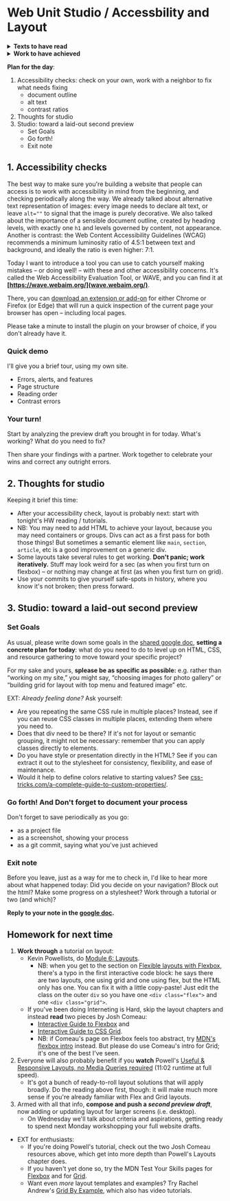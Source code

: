 
# Web Unit Studio / Accessbility and Layout

<section class="prereqs">
    <details><summary><strong>Texts to have read</strong></summary>
        <ul>
            <li>Kevin Powell's video on <a href="https://www.youtube.com/watch?v=VQraviuwbzU&list=PL4-IK0AVhVjM6kuUoUexfmnD8vHtZkXdd&index=4">5 simple tips to making responsive layouts the easy way</a></li>
            <li>Tutorials (<a href="https://learn.kevinpowell.co/course/html-css-for-absolute-beginners">Powell</a> or <a href="https://internetingishard.netlify.app/html-and-css">Interneting is Hard</a>) up through CSS selectors and Box model</li>
        </ul>
    </details>
    <details><summary><strong>Work to have achieved</strong></summary>
        <ul>
            <li>Compose and push a <em>first preview draft</em> of your <a href="https://github.com/benmiller314/webs2025spring#deadlines-and-products">website portfolio project</a>: mobile-first content, minimal styling, to get the gears turning. This should include:
                <ul><li>A multifile <strong>project folder</strong> – probably the pre-built folder named <code>docs</code>, for ease of use with GitHub Pages – containing a combination of HTML and CSS, even if it's not well-developed.</li> <li>A static <a href="https://www.take-a-screenshot.org/">screenshot (.png or .jpg)</a> of your <strong>website-in-progress</strong>, as rendered in a local web browser (for comparison later to subsequent drafts: this is your "flat" export).</li><li>A <a href="https://www.take-a-screenshot.org/">screenshot</a> of your <strong>text editor setup</strong>, too, with the navigation pane showing: this can sometimes help me give feedback more quickly.)</li><li> At least an initial update to your README.md file, introducing your site (as opposed to this assignment). Feel free also to ask questions or lay out next steps for yourself!</li> <li>An updated list of <strong>assets</strong>, now with any files or fonts you've actually obtained. As you go, add TASL documentation for any outside sources – title, author, source (e.g. url), and license (e.g. Creative Commons, fair use rationale).</li></ul>
            </li>
        </ul>
    </details>
</section>

**Plan for the day**:

1. Accessibility checks: check on your own, work with a neighbor to fix what needs fixing
    * document outline
    * alt text
    * contrast ratios
2. Thoughts for studio
3. Studio: toward a laid-out second preview
    * Set Goals
    * Go forth!
    * Exit note

## 1. Accessibility checks

The best way to make sure you're building a website that people can access is to work with accessibility in mind from the beginning, and checking periodically along the way. We already talked about alternative text representation of images: every image needs to declare alt text, or leave `alt=""` to signal that the image is purely decorative. We also talked about the importance of a sensible document outline, created by heading levels, with exactly one `h1` and levels governed by content, not appearance. Another is contrast: the Web Content Accessibility Guidelines (WCAG) recommends a minimum luminosity ratio of 4.5:1 between text and background, and ideally the ratio is even higher: 7:1.

Today I want to introduce a tool you can use to catch yourself making mistakes – or doing well! – with these and other accessibility concerns. It's called the Web Accessibility Evaluation Tool, or WAVE, and you can find it at **[https://wave.webaim.org/](wave.webaim.org/)**.

There, you can [download an extension or add-on](https://wave.webaim.org/extension/) for either Chrome or Firefox (or Edge) that will run a quick inspection of the current page your browser has open – including local pages.

<div class="alert alert-success">
Please take a minute to install the plugin on your browser of choice, if you don't already have it.
</div>

### Quick demo

I'll give you a brief tour, using my own site.

* Errors, alerts, and features
* Page structure
* Reading order
* Contrast errors

### Your turn!

Start by analyzing the preview draft you brought in for today. What's working? What do you need to fix?

Then share your findings with a partner. Work together to celebrate your wins and correct any outright errors.


## 2. Thoughts for studio

Keeping it brief this time:

* After your accessibility check, layout is probably next: start with tonight's HW reading / tutorials.
* NB: You may need to add HTML to achieve your layout, because you may need containers or groups. Divs can act as a first pass for both those things! But sometimes a semantic element like `main`, `section`, `article`, etc is a good improvement on a generic div.
* Some layouts take several rules to get working. **Don't panic; work iteratively.** Stuff may look weird for a sec (as when you first turn on flexbox) – or nothing may change at first (as when you first turn on grid).
* Use your commits to give yourself safe-spots in history, where you know it's not broken; then press forward.



## 3. Studio: toward a laid-out second preview

### Set Goals

As usual, please write down some goals in the [shared google doc](https://bit.ly/cdm{{site.course.slugterm}}-notes), **setting a concrete plan for today**: what do you need to do to level up on HTML, CSS, and resource gathering to move toward your specific project?

<div class="alert alert-info">
For my sake and yours, <strong>splease be as specific as possible:</strong> e.g. rather than “working on my site,” you might say, “choosing images for photo gallery” or “building grid for layout with top menu and featured image” etc.
</div>

EXT: *Already feeling done?* Ask yourself:

- Are you repeating the same CSS rule in multiple places? Instead, see if you can reuse CSS classes in multiple places, extending them where you need to.
- Does that div need to be there? If it's not for layout or semantic grouping, it might not be necessary: remember that you can apply classes directly to elements.
- Do you have style or presentation directly in the HTML? See if you can extract it out to the stylesheet for consistency, flexibility, and ease of maintenance.
- Would it help to define colors relative to starting values? See [css-tricks.com/a-complete-guide-to-custom-properties/](https://css-tricks.com/a-complete-guide-to-custom-properties/).

### Go forth! And Don't forget to document your process

<div class="alert alert-success">
Don't forget to save periodically as you go:
 <ul>
   <li>as a project file</li>
   <li>as a screenshot, showing your process</li>
   <li>as a git commit, saying what you've just achieved</li>
 </ul>
</div>

### Exit note

Before you leave, just as a way for me to check in, I'd like to hear more about what happened today: Did you decide on your navigation? Block out the html? Make some progress on a stylesheet? Work through a tutorial or two (and which)?

<strong>Reply to your note in the <a href="http://bit.ly/cdm{{site.course.slugterm}}-notes">google doc</a>.</strong>

## Homework for next time

1. **Work through** a tutorial on layout:
    - Kevin Powellists, do [Module 6: Layouts](https://learn.kevinpowell.co/course/html-css-for-absolute-beginners/6-layouts/1-creating-layouts-with-css).
        - NB: when you get to the section on [Flexible layouts with Flexbox](https://learn.kevinpowell.co/course/html-css-for-absolute-beginners/6-layouts/5-flexible-layouts-with-flexbox), there's a typo in the first interactive code block: he says there are two layouts, one using grid and one using flex, but the HTML only has one. You can fix it with a little copy-paste! Just edit the class on the outer `div` so you have one `<div class="flex">` and one `<div class="grid">`.
    - If you've been doing Interneting is Hard, skip the layout chapters and instead **read** two pieces by Josh Comeau:
        - [Interactive Guide to Flexbox](https://www.joshwcomeau.com/css/interactive-guide-to-flexbox/) and
        - [Interactive Guide to CSS Grid](https://www.joshwcomeau.com/css/interactive-guide-to-grid/).
        - NB: if Comeau's page on Flexbox feels too abstract, try [MDN's flexbox intro](https://developer.mozilla.org/en-US/docs/Learn_web_development/Core/CSS_layout/Flexbox) instead. But please do use Comeau's intro for Grid; it's one of the best I've seen.
2. Everyone will also probably benefit if you **watch** Powell's [Useful & Responsive Layouts, no Media Queries required](https://www.youtube.com/watch?v=p3_xN2Zp1TY) (11:02 runtime at full speed).
    - It's got a bunch of ready-to-roll layout solutions that will apply broadly. Do the reading above first, though: it will make much more sense if you're already familiar with Flex and Grid layouts.
3. Armed with all that info, **compose and push a _second preview draft_**, now adding or updating layout for larger screens (i.e. desktop).
    - On Wednesday we'll talk about criteria and aspirations, getting ready to spend next Monday workshopping your full website drafts.


* EXT for enthusiasts:
    - If you're doing Powell's tutorial, check out the two Josh Comeau resources above, which get into more depth than Powell's Layouts chapter does.
    - If you haven't yet done so, try the MDN Test Your Skills pages for [Flexbox](https://developer.mozilla.org/en-US/docs/Learn_web_development/Core/CSS_layout/Flexbox_skills) and for [Grid](https://developer.mozilla.org/en-US/docs/Learn_web_development/Core/CSS_layout/Grids).
    - Want even *more* layout templates and examples? Try Rachel Andrew's [Grid By Example](https://gridbyexample.com/patterns/), which also has video tutorials.
